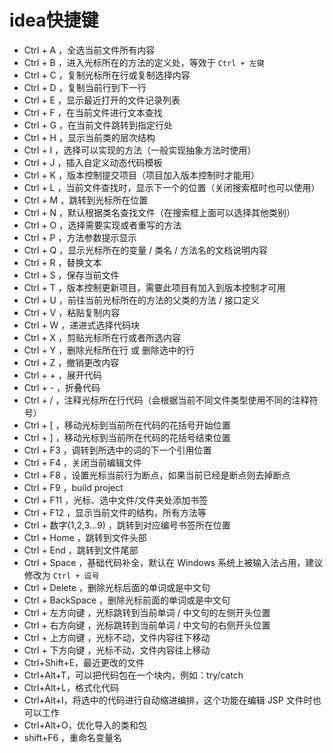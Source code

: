 # idea快捷键

- Ctrl + A ，全选当前文件所有内容
- Ctrl + B ，进入光标所在的方法的定义处，等效于 `Ctrl + 左键` 
- Ctrl + C ，复制光标所在行或复制选择内容 
- Ctrl + D ，复制当前行到下一行
- Ctrl + E ，显示最近打开的文件记录列表
- Ctrl + F ，在当前文件进行文本查找
- Ctrl + G ，在当前文件跳转到指定行处
- Ctrl + H ，显示当前类的层次结构
- Ctrl + I ，选择可以实现的方法（一般实现抽象方法时使用）
- Ctrl + J ，插入自定义动态代码模板 
- Ctrl + K ，版本控制提交项目（项目加入版本控制时才能用）
- Ctrl + L ，当前文件查找时，显示下一个的位置（关闭搜索框时也可以使用）
- Ctrl + M ，跳转到光标所在位置
- Ctrl + N ，默认根据类名查找文件（在搜索框上面可以选择其他类别）
- Ctrl + O ，选择需要实现或者重写的方法
- Ctrl + P ，方法参数提示显示 
- Ctrl + Q ，显示光标所在的变量 / 类名 / 方法名的文档说明内容
- Ctrl + R ，替换文本 
- Ctrl + S ，保存当前文件
- Ctrl + T ，版本控制更新项目，需要此项目有加入到版本控制才可用 
- Ctrl + U ，前往当前光标所在的方法的父类的方法 / 接口定义 
- Ctrl + V ，粘贴复制内容
- Ctrl + W ，递进式选择代码块
- Ctrl + X ，剪贴光标所在行或者所选内容
- Ctrl + Y  ，删除光标所在行 或 删除选中的行
- Ctrl + Z ，撤销更改内容
- Ctrl + + ，展开代码
- Ctrl + - ，折叠代码
- Ctrl + / ，注释光标所在行代码（会根据当前不同文件类型使用不同的注释符号）
- Ctrl + [ ，移动光标到当前所在代码的花括号开始位置 
- Ctrl + ] ，移动光标到当前所在代码的花括号结束位置 
- Ctrl + F3 ，调转到所选中的词的下一个引用位置
- Ctrl + F4 ，关闭当前编辑文件 
- Ctrl + F8 ，设置光标当前行为断点，如果当前已经是断点则去掉断点
- Ctrl + F9 ，build project
- Ctrl + F11 ，光标、选中文件/文件夹处添加书签
- Ctrl + F12 ，显示当前文件的结构，所有方法等
- Ctrl + 数字(1,2,3…9) ，跳转到对应编号书签所在位置
- Ctrl + Home ，跳转到文件头部
- Ctrl + End ，跳转到文件尾部
- Ctrl + Space ，基础代码补全，默认在 Windows 系统上被输入法占用，建议修改为 `Ctrl + 逗号` 
- Ctrl + Delete ，删除光标后面的单词或是中文句 
- Ctrl + BackSpace ，删除光标前面的单词或是中文句 
- Ctrl + 左方向键 ，光标跳转到当前单词 / 中文句的左侧开头位置
- Ctrl + 右方向键 ，光标跳转到当前单词 / 中文句的右侧开头位置 
- Ctrl + 上方向键 ，光标不动，文件内容往下移动
- Ctrl + 下方向键 ，光标不动，文件内容往上移动
- Ctrl+Shift+E，最近更改的文件 
- Ctrl+Alt+T，可以把代码包在一个块内，例如：try/catch 
- Ctrl+Alt+L，格式化代码 
- Ctrl+Alt+I，将选中的代码进行自动缩进编排，这个功能在编辑 JSP 文件时也可以工作 
- Ctrl+Alt+O，优化导入的类和包 
- shift+F6 ，重命名变量名

